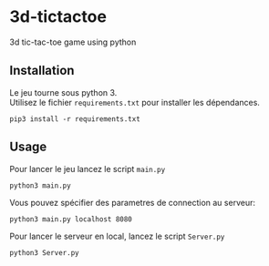 # 3d-tictactoe

3d tic-tac-toe game using python

## Installation

Le jeu tourne sous python 3.  
Utilisez le fichier `requirements.txt` pour installer les dépendances.
```
pip3 install -r requirements.txt
```

## Usage

Pour lancer le jeu lancez le script `main.py`
```
python3 main.py
```
Vous pouvez spécifier des parametres de connection au serveur:
```
python3 main.py localhost 8080
```

Pour lancer le serveur en local, lancez le script `Server.py`

```
python3 Server.py
```
